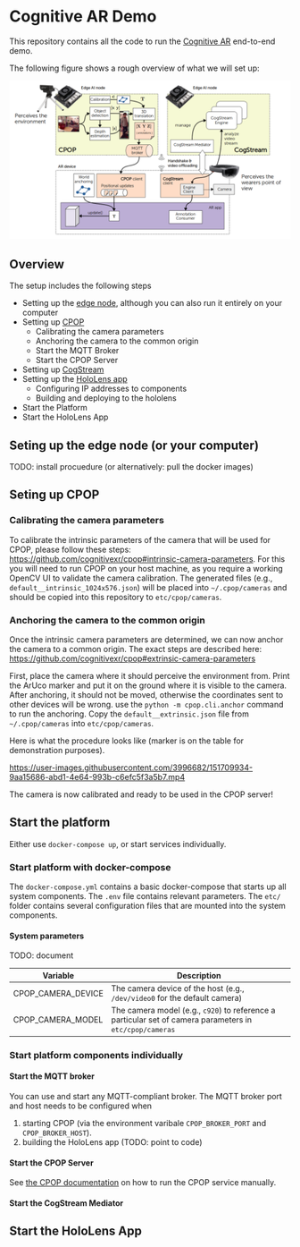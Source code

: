 Cognitive AR Demo
=================

This repository contains all the code to run the [Cognitive AR](https://netidee.at/cognitivear) end-to-end demo.

The following figure shows a rough overview of what we will set up:
<p align="center">
  <img src="https://raw.githubusercontent.com/cognitivexr/cognitivear-demo/main/images/cognitivexr-end-to-end.png" alt="End-to-end demo">
</p>


## Overview

The setup includes the following steps

* Setting up the [edge node](https://github.com/cognitivexr/edge-node), although you can also run it entirely on your computer
* Setting up [CPOP](https://github.com/cognitivexr/cpop)
  * Calibrating the camera parameters
  * Anchoring the camera to the common origin
  * Start the MQTT Broker
  * Start the CPOP Server
* Setting up [CogStream](https://github.com/cognitivexr/cogstream)
* Setting up the [HoloLens app](https://github.com/cognitivexr/unity-demo-app)
  * Configuring IP addresses to components
  * Building and deploying to the hololens
* Start the Platform
* Start the HoloLens App

## Seting up the edge node (or your computer)

TODO: install procuedure (or alternatively: pull the docker images)

## Seting up CPOP

### Calibrating the camera parameters

To calibrate the intrinsic parameters of the camera that will be used for CPOP, please follow these steps: https://github.com/cognitivexr/cpop#intrinsic-camera-parameters.
For this you will need to run CPOP on your host machine, as you require a working OpenCV UI to validate the camera calibration.
The generated files (e.g., `default__intrinsic_1024x576.json`) will be placed into `~/.cpop/cameras` and should be copied into this repository to `etc/cpop/cameras`.

### Anchoring the camera to the common origin

Once the intrinsic camera parameters are determined, we can now anchor the camera to a common origin.
The exact steps are described here: https://github.com/cognitivexr/cpop#extrinsic-camera-parameters

First, place the camera where it should perceive the environment from.
Print the ArUco marker and put it on the ground where it is visible to the camera.
After anchoring, it should not be moved, otherwise the coordinates sent to other devices will be wrong.
use the `python -m cpop.cli.anchor` command to run the anchoring.
Copy the `default__extrinsic.json` file from `~/.cpop/cameras` into `etc/cpop/cameras`.

Here is what the procedure looks like (marker is on the table for demonstration purposes).

https://user-images.githubusercontent.com/3996682/151709934-9aa15686-abd1-4e64-993b-c6efc5f3a5b7.mp4

The camera is now calibrated and ready to be used in the CPOP server!

## Start the platform

Either use `docker-compose up`, or start services individually.

### Start platform with docker-compose

The `docker-compose.yml` contains a basic docker-compose that starts up all system components.
The `.env` file contains relevant parameters.
The `etc/` folder contains several configuration files that are mounted into the system components.

#### System parameters

TODO: document

| Variable | Description |
| -------- | ----------- |
| CPOP_CAMERA_DEVICE | The camera device of the host (e.g., `/dev/video0` for the default camera) |
| CPOP_CAMERA_MODEL | The camera model (e.g., `c920`) to reference a particular set of camera parameters in `etc/cpop/cameras` |

### Start platform components individually

#### Start the MQTT broker

You can use and start any MQTT-compliant broker.
The MQTT broker port and host needs to be configured when
1. starting CPOP (via the environment varibale `CPOP_BROKER_PORT` and `CPOP_BROKER_HOST`).
2. building the HoloLens app (TODO: point to code)

#### Start the CPOP Server

See [the CPOP documentation](https://github.com/cognitivexr/cpop#run-the-service) on how to run the CPOP service manually.

#### Start the CogStream Mediator

## Start the HoloLens App
